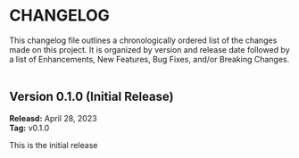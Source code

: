# CHANGELOG
This changelog file outlines a chronologically ordered list of the changes made on this project. 
It is organized by version and release date followed by a list of Enhancements, New Features, Bug Fixes, and/or Breaking Changes.
<br /><br />

## Version 0.1.0 (Initial Release)
**Releasd:** April 28, 2023<br />
**Tag:** v0.1.0

This is the initial release
